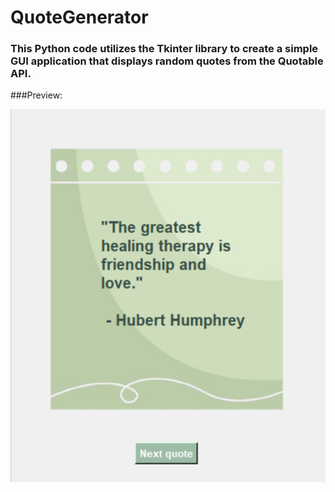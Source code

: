 # QuoteGenerator
### This Python code utilizes the Tkinter library to create a simple GUI application that displays random quotes from the Quotable API.

###Preview:


![Preview](sc.png)
